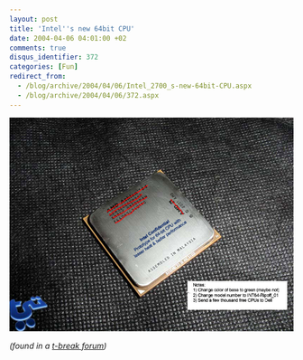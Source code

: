 ```yaml
---
layout: post
title: 'Intel''s new 64bit CPU'
date: 2004-04-06 04:01:00 +02
comments: true
disqus_identifier: 372
categories: [Fun]
redirect_from:
  - /blog/archive/2004/04/06/Intel_2700_s-new-64bit-CPU.aspx
  - /blog/archive/2004/04/06/372.aspx
---
```


![Intels new 64bit CPU](/files/archive/intel_64bit.jpg)

*(found in a [t-break forum](http://www.tbreak.com/forums/))*

